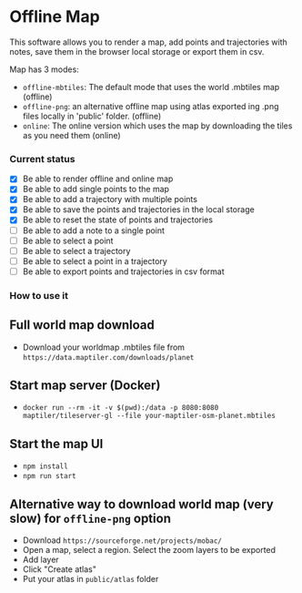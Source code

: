 # Offline Map

This software allows you to render a map, add points and trajectories with notes, save them in the browser local storage or export them in csv.

Map has 3 modes:

* `offline-mbtiles`: The default mode that uses the world .mbtiles map (offline)
* `offline-png`: an alternative offline map using atlas exported ing .png files locally in 'public' folder. (offline)
* `online`: The online version which uses the map by downloading the tiles as you need them (online)

### Current status
* [x] Be able to render offline and online map
* [x] Be able to add single points to the map
* [x] Be able to add a trajectory with multiple points
* [x] Be able to save the points and trajectories in the local storage
* [x] Be able to reset the state of points and trajectories
* [ ] Be able to add a note to a single point
* [ ] Be able to select a point
* [ ] Be able to select a trajectory
* [ ] Be able to select a point in a trajectory
* [ ] Be able to export points and trajectories in csv format

### How to use it

## Full world map download
* Download your worldmap .mbtiles file from `https://data.maptiler.com/downloads/planet`

## Start map server (Docker)
* `docker run --rm -it -v $(pwd):/data -p 8080:8080 maptiler/tileserver-gl --file your-maptiler-osm-planet.mbtiles`

## Start the map UI
* `npm install`
* `npm run start`

## Alternative way to download world map (very slow) for `offline-png` option

* Download `https://sourceforge.net/projects/mobac/`
* Open a map, select a region. Select the zoom layers to be exported
* Add layer
* Click "Create atlas"
* Put your atlas in `public/atlas` folder